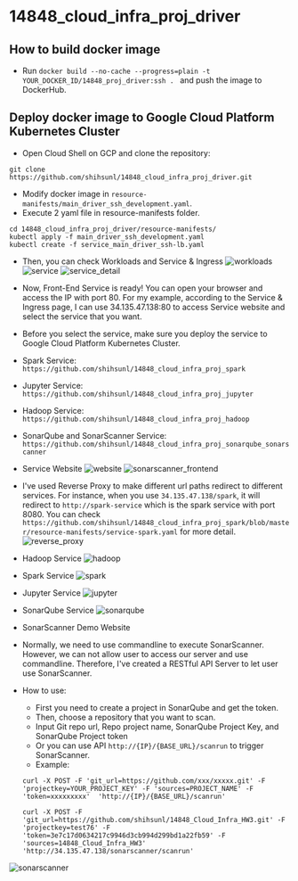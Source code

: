# 14848_cloud_infra_proj_driver

## How to build docker image
- Run `docker build --no-cache --progress=plain -t YOUR_DOCKER_ID/14848_proj_driver:ssh . ` and push the image to DockerHub.

## Deploy docker image to Google Cloud Platform Kubernetes Cluster
- Open Cloud Shell on GCP and clone the repository:
```
git clone https://github.com/shihsunl/14848_cloud_infra_proj_driver.git
```
- Modify docker image in `resource-manifests/main_driver_ssh_development.yaml`.
- Execute 2 yaml file in resource-manifests folder.
```
cd 14848_cloud_infra_proj_driver/resource-manifests/
kubectl apply -f main_driver_ssh_development.yaml
kubectl create -f service_main_driver_ssh-lb.yaml
```
- Then, you can check Workloads and Service & Ingress
![workloads](screenshot/workloads.png)
![service](screenshot/service.png)
![service_detail](screenshot/service_detail.png)

- Now, Front-End Service is ready! You can open your browser and access the IP with port 80. For my example, according to the Service & Ingress page, I can use 34.135.47.138:80 to access Service website and select the service that you want.
- Before you select the service, make sure you deploy the service to Google Cloud Platform Kubernetes Cluster.
- Spark Service: `https://github.com/shihsunl/14848_cloud_infra_proj_spark`
- Jupyter Service: `https://github.com/shihsunl/14848_cloud_infra_proj_jupyter`
- Hadoop Service: `https://github.com/shihsunl/14848_cloud_infra_proj_hadoop`
- SonarQube and SonarScanner Service: `https://github.com/shihsunl/14848_cloud_infra_proj_sonarqube_sonarscanner`

- Service Website
![website](screenshot/website.png)
![sonarscanner_frontend](screenshot/sonarscanner_frontend.png)

- I've used Reverse Proxy to make different url paths redirect to different services. For instance, when you use `34.135.47.138/spark`, it will redirect to `http://spark-service` which is the spark service with port 8080. You can check `https://github.com/shihsunl/14848_cloud_infra_proj_spark/blob/master/resource-manifests/service-spark.yaml` for more detail.
![reverse_proxy](screenshot/reverse_proxy.png)

- Hadoop Service
![hadoop](screenshot/hadoop.png)
- Spark Service
![spark](screenshot/spark.png)
- Jupyter Service
![jupyter](screenshot/jupyter.png)
- SonarQube Service
![sonarqube](screenshot/sonarqube.png)
- SonarScanner Demo Website
- Normally, we need to use commandline to execute SonarScanner. However, we can not allow user to access our server and use commandline. Therefore, I've created a RESTful API Server to let user use SonarScanner.
- How to use: 
    - First you need to create a project in SonarQube and get the token.
    - Then, choose a repository that you want to scan.
    - Input Git repo url, Repo project name, SonarQube Project Key, and SonarQube Project token
    - Or you can use API `http://{IP}/{BASE_URL}/scanrun` to trigger SonarScanner.
    - Example: 
    ```
    curl -X POST -F 'git_url=https://github.com/xxx/xxxxx.git' -F 'projectkey=YOUR_PROJECT_KEY' -F 'sources=PROJECT_NAME' -F 'token=xxxxxxxxx'  'http://{IP}/{BASE_URL}/scanrun'

    curl -X POST -F 'git_url=https://github.com/shihsunl/14848_Cloud_Infra_HW3.git' -F 'projectkey=test76' -F 'token=3e7c17d0634217c9946d3cb994d299bd1a22fb59' -F 'sources=14848_Cloud_Infra_HW3' 'http://34.135.47.138/sonarscanner/scanrun'
    ```
![sonarscanner](screenshot/sonarscanner.png)